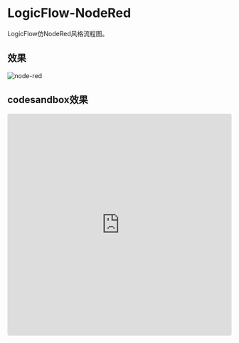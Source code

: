 # LogicFlow-NodeRed

LogicFlow仿NodeRed风格流程图。

## 效果

![node-red](https://cdn.jsdelivr.net/gh/Logic-Flow/static@latest/core/node-red.png)

## codesandbox效果

<iframe src="https://codesandbox.io/embed/logicflow-node-red-vue3-u2c3zk?fontsize=14&hidenavigation=1&theme=dark&view=preview"
     style="width:100%; height:500px; border:0; border-radius: 4px; overflow:hidden;"
     title="logicflow-node-red-vue3"
     allow="accelerometer; ambient-light-sensor; camera; encrypted-media; geolocation; gyroscope; hid; microphone; midi; payment; usb; vr; xr-spatial-tracking"
     sandbox="allow-forms allow-modals allow-popups allow-presentation allow-same-origin allow-scripts"
   ></iframe>